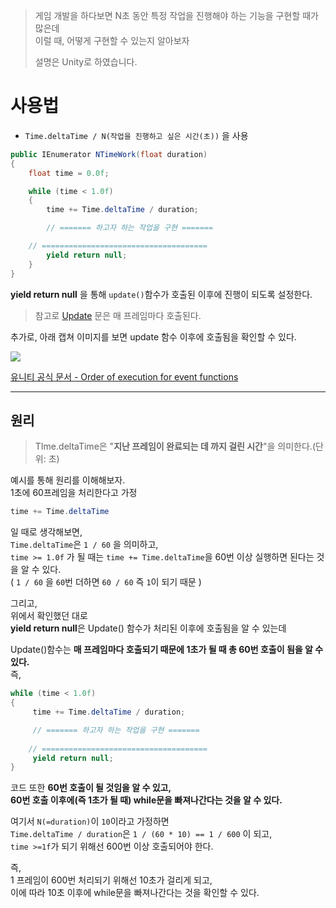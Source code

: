 >게임 개발을 하다보면 N초 동안 특정 작업을 진행해야 하는 기능을 구현할 때가 많은데  
>이럴 때, 어떻게 구현할 수 있는지 알아보자
>
> 설명은 Unity로 하였습니다.

# 사용법
- `Time.deltaTime / N(작업을 진행하고 싶은 시간(초))` 을 사용
```cs
public IEnumerator NTimeWork(float duration)
{
    float time = 0.0f;

    while (time < 1.0f)
    {
        time += Time.deltaTime / duration;

        // ======= 하고자 하는 작업을 구현 =======

	// =====================================
        yield return null;
    }
}
```

**yield return null** 을 통해 `update()`함수가 호출된 이후에 진행이 되도록 설정한다.
>참고로 [Update](https://docs.unity3d.com/ScriptReference/MonoBehaviour.Update.html) 문은 매 프레임마다 호출된다.

추가로, 아래 캡쳐 이미지를 보면 update 함수 이후에 호출됨을 확인할 수 있다.

![](https://images.velog.io/images/night/post/2be13773-7c19-4d04-b454-c4d00ff30b20/image.png)

[유니티 공식 문서 - Order of execution for event functions](https://docs.unity3d.com/Manual/ExecutionOrder.html)

***

## 원리
>TIme.deltaTime은 "**지난 프레임이 완료되는 데 까지 걸린 시간**"을 의미한다.(단위: 초)

예시를 통해 원리를 이해해보자.  
1초에 60프레임을 처리한다고 가정

```cs
time += Time.deltaTime 
```
일 때로 생각해보면,  
`Time.deltaTime`은 `1 / 60` 을 의미하고,  
`time >= 1.0f` 가 될 때는 `time += Time.deltaTime`을 60번 이상 실행하면 된다는 것을 알 수 있다.  
( `1 / 60` 을 `60`번 더하면 `60 / 60` 즉 `1`이 되기 때문 )  


그리고,  
위에서 확인했던 대로  
**yield return null**은 Update() 함수가 처리된 이후에 호출됨을 알 수 있는데  

Update()함수는 **매 프레임마다 호출되기 때문에 1초가 될 때 총 60번 호출이 됨을 알 수 있다.**  
즉,  
```cs
while (time < 1.0f)
{
     time += Time.deltaTime / duration;

     // ======= 하고자 하는 작업을 구현 =======
	
    // =====================================
     yield return null;
}
```
코드 또한 **60번 호출이 될 것임을 알 수 있고,**  
**60번 호출 이후에(즉 1초가 될 때) while문을 빠져나간다는 것을 알 수 있다.**  

여기서 `N(=duration)`이 `10`이라고 가정하면  
`Time.deltaTime / duration`은 `1 / (60 * 10) == 1 / 600` 이 되고,  
`time >=1f`가 되기 위해선 600번 이상 호출되어야 한다.

즉,  
1 프레임이 600번 처리되기 위해선 10초가 걸리게 되고,   
이에 따라 10초 이후에 while문을 빠져나간다는 것을 확인할 수 있다.
